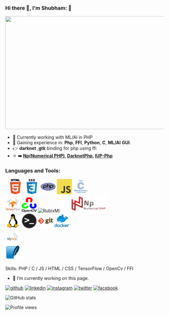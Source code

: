### Hi there 👋, I'm Shubham: :wave:

<img width= "990px" height = "360px" src = "https://i.pinimg.com/originals/a3/ec/d2/a3ecd2decf54bbb30f9a98c3e208f962.png" />

- 🔨 Currently working with ML/AI in PHP
- 🌱 Gaining experience in:  **Php**, **FFI**, **Python**, **C**, **ML/AI** **GUI**. 
- 👉 **darknet** ,**gtk** binding for php using ffi
- ⚛️ **➡️ [Np(Numerical PHP)](https://github.com/ghostjat/Np), [DarknetPhp](https://github.com/ghostjat/darknet), [IUP-Php](https://github.com/ghostjat/php-iup)**
### Languages ​​and Tools: 

&nbsp; 
<img width = "48px" src = "https://raw.githubusercontent.com/github/explore/80688e429a7d4ef2fca1e82350fe8e3517d3494d/topics/html/html.png" title = "HTML" /> 
<img width = "48px" src = "https://raw.githubusercontent.com/github/explore/80688e429a7d4ef2fca1e82350fe8e3517d3494d/topics/css/css.png" title = "CSS" /> 
<img width = "48px" src = "https://raw.githubusercontent.com/github/explore/ccc16358ac4530c6a69b1b80c7223cd2744dea83/topics/php/php.png" title = "PHP" /> 
<img width = "48px" src = "https://raw.githubusercontent.com/github/explore/80688e429a7d4ef2fca1e82350fe8e3517d3494d/topics/javascript/javascript.png" title = "Javascript" /> 
<img width = "48px" src = "https://raw.githubusercontent.com/github/explore/80688e429a7d4ef2fca1e82350fe8e3517d3494d/topics/c/c.png" title = "C" /> 
<br> 
<img width = "48px" src = "https://raw.githubusercontent.com/github/explore/80688e429a7d4ef2fca1e82350fe8e3517d3494d/topics/tensorflow/tensorflow.png" title = "Tensorflow "/> 
<img width =" 48px" src = "https://raw.githubusercontent.com/github/explore/80688e429a7d4ef2fca1e82350fe8e3517d3494d/topics/opencv/opencv.png" title = "OpenCv" /> 
<img width =" 48px" src = "https://rubixml.com/png/app-icon-small.png" title = "RubixMl" /> 
[<img width = "148px" src = "https://raw.githubusercontent.com/ghostjat/Np/main/np.png" title="Np"/>](https://github.com/ghostjat/Np)
<br>
<img width = "48px" src = "https://raw.githubusercontent.com/github/explore/80688e429a7d4ef2fca1e82350fe8e3517d3494d/topics/linux/linux.png" title = "Linux" /> 
<img width = "48px" src = "https://raw.githubusercontent.com/github/explore/80688e429a7d4ef2fca1e82350fe8e3517d3494d/topics/terminal/terminal.png" title = "Terminal" /> 
<img width = "48px" src = "https://raw.githubusercontent.com/github/explore/80688e429a7d4ef2fca1e82350fe8e3517d3494d/topics/git/git.png" title = "Git"/> 
<img width =" 48px" src = "https://raw.githubusercontent.com/github/explore/80688e429a7d4ef2fca1e82350fe8e3517d3494d/topics/docker/docker.png" title =" Docker "/> 
<br>
<img width = "48px" src = "https://raw.githubusercontent.com/github/explore/80688e429a7d4ef2fca1e82350fe8e3517d3494d/topics/mysql/mysql.png" title = "MySQL" />  
<img width = "48px" src = "https://raw.githubusercontent.com/github/explore/2d218e3aa252dc90eef269b34eeec1fbd15dc07e/topics/sqlite/sqlite.png" title ="Sqlite"/> 
<br /> 


Skills: PHP / C / JS / HTML / CSS / TensorFlow / OpenCv / FFI

- 🔭 I’m currently working on this page. 


[<img src='https://cdn.jsdelivr.net/npm/simple-icons@3.0.1/icons/github.svg' alt='github' height='40'>](https://github.com/ghostjat)  [<img src='https://cdn.jsdelivr.net/npm/simple-icons@3.0.1/icons/linkedin.svg' alt='linkedin' height='40'>](https://www.linkedin.com/in/drshubh/)  [<img src='https://cdn.jsdelivr.net/npm/simple-icons@3.0.1/icons/instagram.svg' alt='instagram' height='40'>](https://www.instagram.com/ghostjat/)  [<img src='https://cdn.jsdelivr.net/npm/simple-icons@3.0.1/icons/twitter.svg' alt='twitter' height='40'>](https://twitter.com/ghost_jat)  [<img src='https://cdn.jsdelivr.net/npm/simple-icons@3.0.1/icons/facebook.svg' alt='facebook' height='40'>](ghostjat)  

![GitHub stats](https://github-readme-stats.vercel.app/api?username=ghostjat&show_icons=true)  

![Profile views](https://gpvc.arturio.dev/ghostjat)  
